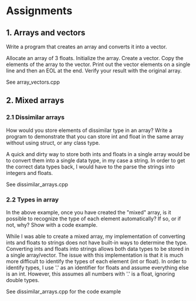 # Assignments

## 1. Arrays and vectors
Write a program that creates an array and converts it into a vector.

Allocate an array of 3 floats.
Initialize the array.
Create a vector.
Copy the elements of the array to the vector.
Print out the vector elements on a single line and then an EOL at the end.
Verify your result with the original array.

See array_vectors.cpp

## 2. Mixed arrays

### 2.1 Dissimilar arrays
How would you store elements of dissimilar type in an array? Write a program to demonstrate 
that you can store int and float in the same array without using struct, or any class type.

A quick and dirty way to store both ints and floats in a single array would be to convert them into a single data type, in my case a string. In order to get the correct data types back, I would have to the parse the strings into integers and floats.

See dissimilar_arrays.cpp

### 2.2 Types in array
In the above example, once you have created the "mixed" array, is it possible to recognize the type
of each element automatically? If so, or if not, why? Show with a code example.

While I was able to create a mixed array, my implementation of converting ints and floats to strings does not have built-in ways to determine the type. Converting ints and floats into strings allows both data types to be stored in a single array/vector. The issue with this implementation is that it is much more difficult to identify the types of each element (int or float). In order to identify types, I use '.' as an identifier for floats and assume everything else is an int. However, this assumes all numbers with '.' is a float, ignoring double types. 

See dissimilar_arrays.cpp for the code example
